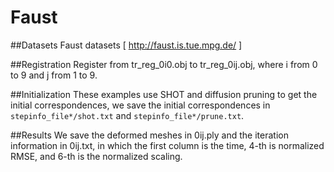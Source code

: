 # Faust

##Datasets
Faust datasets [ http://faust.is.tue.mpg.de/ ]

##Registration
Register from tr_reg_0i0.obj to tr_reg_0ij.obj, where i from 0 to 9 and j from 1 to 9. 

##Initialization
These examples use SHOT and diffusion pruning to get the initial correspondences, we save the initial correspondences in `stepinfo_file*/shot.txt` and `stepinfo_file*/prune.txt`.

##Results
We save the deformed meshes in 0ij.ply and the iteration information in 0ij.txt, in which the first column is the time, 4-th is normalized RMSE, and 6-th is the normalized scaling.
